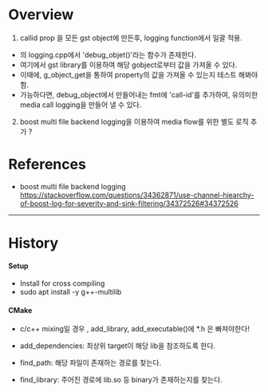 # Overview

1) callid prop 을 모든 gst object에 만든후, logging function에서 일괄 적용.

- <kurento-media-server> 의 logging.cpp에서 'debug_objet()'라는 함수가 존재한다.
- 여기에서 gst library를 이용하여 해당 gobject로부터 값을 가져올 수 있다.
- 이때에, g_object_get을 통하여 property의 값을 가져올 수 있는지 테스트 해봐야함.
- 가능하다면, debug_object에서 만들어내는 fmt에 'call-id'를 추가하여, 유의미한 media call logging을 만들어 낼 수 있다.

2) boost multi file backend logging을 이용하여 media flow를 위한 별도 로직 추가 ?



# References
- boost multi file backend logging
https://stackoverflow.com/questions/34362871/use-channel-hiearchy-of-boost-log-for-severity-and-sink-filtering/34372526#34372526
----------------
# History

####  Setup
- Install for cross compiling
- sudo apt install -y g++-multilib

#### CMake
- c/c++ mixing일 경우 ,
  add_library, add_executable()에 *.h 은 빠져야한다!
- add_dependencies:
  최상위 target이 해당 lib을 참조하도록 한다.


- find_path:
  해당 파일이 존재하는 경로를 찾는다.
- find_library:
  주어진 경로에 lib<name>.so 등 binary가 존재하는지를 찾는다.
